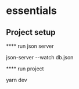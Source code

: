# essentials

## Project setup
 
**** run json server 

json-server --watch db.json

**** run project

yarn dev